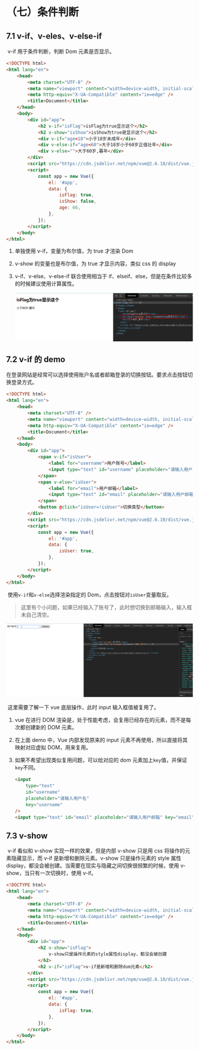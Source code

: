 # （七）条件判断

## 7.1 v-if、v-eles、v-else-if

​ v-if 用于条件判断，判断 Dom 元素是否显示。

```html
<!DOCTYPE html>
<html lang="en">
	<head>
		<meta charset="UTF-8" />
		<meta name="viewport" content="width=device-width, initial-scale=1.0" />
		<meta http-equiv="X-UA-Compatible" content="ie=edge" />
		<title>Document</title>
	</head>
	<body>
		<div id="app">
			<h2 v-if="isFlag">isFlag为true显示这个</h2>
			<h2 v-show="isShow">isShow为true是显示这个</h2>
			<div v-if="age<18">小于18岁未成年</div>
			<div v-else-if="age<60">大于18岁小于60岁正值壮年</div>
			<div v-else="">大于60岁,暮年</div>
		</div>
		<script src="https://cdn.jsdelivr.net/npm/vue@2.6.10/dist/vue.js"></script>
		<script>
			const app = new Vue({
				el: '#app',
				data: {
					isFlag: true,
					isShow: false,
					age: 66,
				},
			});
		</script>
	</body>
</html>
```

1. 单独使用 v-if，变量为布尔值，为 true 才渲染 Dom

2. v-show 的变量也是布尔值，为 true 才显示内容，类似 css 的 display

3. v-if、v-else、v-else-if 联合使用相当于 if、elseif、else，但是在条件比较多的时候建议使用计算属性。

    ![](./images/7.1-1.png)

## 7.2 v-if 的 demo

​ 在登录网站是经常可以选择使用账户名或者邮箱登录的切换按钮。要求点击按钮切换登录方式。

```html
<!DOCTYPE html>
<html lang="en">
	<head>
		<meta charset="UTF-8" />
		<meta name="viewport" content="width=device-width, initial-scale=1.0" />
		<meta http-equiv="X-UA-Compatible" content="ie=edge" />
		<title>Document</title>
	</head>
	<body>
		<div id="app">
			<span v-if="isUser">
				<label for="username">用户账号</label>
				<input type="text" id="username" placeholder="请输入用户名" />
			</span>
			<span v-else="isUser">
				<label for="email">用户邮箱</label>
				<input type="text" id="email" placeholder="请输入用户邮箱" />
			</span>
			<button @click="isUser=!isUser">切换类型</button>
		</div>
		<script src="https://cdn.jsdelivr.net/npm/vue@2.6.10/dist/vue.js"></script>
		<script>
			const app = new Vue({
				el: '#app',
				data: {
					isUser: true,
				},
			});
		</script>
	</body>
</html>
```

​ 使用`v-if`和`v-else`选择渲染指定的 Dom，点击按钮对`isUser`变量取反。

> 这里有个小问题，如果已经输入了账号了，此时想切换到邮箱输入，输入框未自己清空。

![](./images/7.2-1.gif)

​ 这里需要了解一下 vue 底层操作，此时 input 输入框值被复用了。

1. vue 在进行 DOM 渲染是，处于性能考虑，会复用已经存在的元素，而不是每次都创建新的 DOM 元素。

2. 在上面 demo 中，Vue 内部发现原来的 input 元素不再使用，所以直接将其映射对应虚拟 DOM，用来复用。

3. 如果不希望出现类似复用问题，可以给对应的 dom 元素加上`key`值，并保证`key`不同。

    ```html
    <input
    	type="text"
    	id="username"
    	placeholder="请输入用户名"
    	key="username"
    />
    <input type="text" id="email" placeholder="请输入用户邮箱" key="email" />
    ```

## 7.3 v-show

​ v-if 看似和 v-show 实现一样的效果，但是内部 v-show 只是用 css 将操作的元素隐藏显示，而 v-if 是新增和删除元素。v-show 只是操作元素的 style 属性 display，都没会被创建。当需要在现实与隐藏之间切换很频繁的时候，使用 v-show，当只有一次切换时，使用 v-if。

```html
<!DOCTYPE html>
<html lang="en">
	<head>
		<meta charset="UTF-8" />
		<meta name="viewport" content="width=device-width, initial-scale=1.0" />
		<meta http-equiv="X-UA-Compatible" content="ie=edge" />
		<title>Document</title>
	</head>
	<body>
		<div id="app">
			<h2 v-show="isFlag">
				v-show只是操作元素的style属性display，都没会被创建
			</h2>
			<h2 v-if="isFlag">v-if是新增和删除dom元素</h2>
		</div>
		<script src="https://cdn.jsdelivr.net/npm/vue@2.6.10/dist/vue.js"></script>
		<script>
			const app = new Vue({
				el: '#app',
				data: {
					isFlag: true,
				},
			});
		</script>
	</body>
</html>
```
